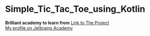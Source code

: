 # Simple_Tic_Tac_Toe_using_Kotlin
**Brilliant academy to learn from**
[Link to The Project](https://hyperskill.org/projects/123)
<br>[My profile on Jetbrains Academy](https://hyperskill.org/profile/245202926)

